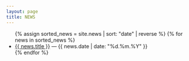 ```yaml
---
layout: page
title: NEWS
---
```


<ul>
  {% assign sorted_news = site.news | sort: "date" | reverse %}
  {% for news in sorted_news %}
    <li>
      <a href="{{ news.url | relative_url }}">{{ news.title }}</a> — {{ news.date | date: "%d.%m.%Y" }}
    </li>
  {% endfor %}
</ul>
